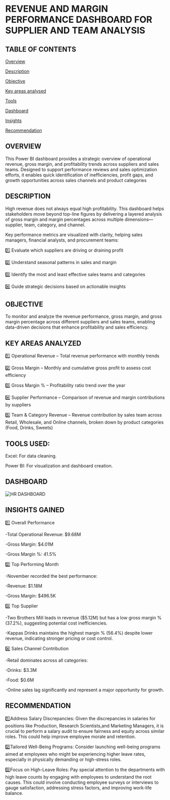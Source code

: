 # REVENUE AND MARGIN PERFORMANCE DASHBOARD FOR SUPPLIER AND TEAM ANALYSIS 

## TABLE OF CONTENTS 
 [Overview]()

 [Description]() 
 
 [Objective]() 
  
 [Key areas analysed]() 
 
 [Tools]()
 
 [Dashboard]()
 
 [Insights]() 
 
 [Recommendation]() 

## OVERVIEW 
This Power BI dashboard provides a strategic overview of operational revenue, gross margin, and profitability trends across suppliers and sales teams. Designed to support performance reviews and sales optimization efforts, it enables quick identification of inefficiencies, profit gaps, and growth opportunities across sales channels and product categories

## DESCRIPTION
High revenue does not always equal high profitability. This dashboard helps stakeholders move beyond top-line figures by delivering a layered analysis of gross margin and margin percentages across multiple dimensions—supplier, team, category, and channel.

Key performance metrics are visualized with clarity, helping sales managers, financial analysts, and procurement teams:

1️⃣ Evaluate which suppliers are driving or draining profit

2️⃣ Understand seasonal patterns in sales and margin

3️⃣ Identify the most and least effective sales teams and categories

4️⃣ Guide strategic decisions based on actionable insights

## OBJECTIVE 
To monitor and analyze the revenue performance, gross margin, and gross margin percentage across different suppliers and sales teams, enabling data-driven decisions that enhance profitability and sales efficiency.

## KEY AREAS ANALYZED
1️⃣ Operational Revenue – Total revenue performance with monthly trends

2️⃣ Gross Margin – Monthly and cumulative gross profit to assess cost efficiency

3️⃣ Gross Margin % – Profitability ratio trend over the year

4️⃣ Supplier Performance – Comparison of revenue and margin contributions by suppliers

5️⃣ Team & Category Revenue – Revenue contribution by sales team across Retail, Wholesale, and Online channels, broken down by product categories (Food, Drinks, Sweets)

## TOOLS USED:

Excel: For data cleaning.

Power BI: For visualization and dashboard creation.

## DASHBOARD 
![HR DASHBOARD](HR%20DASHBOARD.png)


## INSIGHTS GAINED
1️⃣ Overall Performance

-Total Operational Revenue: $9.68M

-Gross Margin: $4.01M

-Gross Margin %: 41.5%

2️⃣ Top Performing Month

-November recorded the best performance:

-Revenue: $1.18M

-Gross Margin: $496.5K

3️⃣ Top Supplier

-Two Brothers Mill leads in revenue ($5.12M) but has a low gross margin % (37.2%), suggesting potential cost inefficiencies.

-Kappas Drinks maintains the highest margin % (56.4%) despite lower revenue, indicating stronger pricing or cost control.


4️⃣ Sales Channel Contribution

-Retail dominates across all categories:

-Drinks: $3.3M

-Food: $0.6M

-Online sales lag significantly and represent a major opportunity for growth.

## RECOMMENDATION 
1️⃣Address Salary Discrepancies: Given the discrepancies in salaries for positions like Production, Research Scientists,and Marketing Managers, it is crucial to perform a salary audit to ensure fairness and equity across similar roles. This could help improve employee morale and retention.

2️⃣Tailored Well-Being Programs: Consider launching well-being programs aimed at employees who might be experiencing higher leave rates, especially in physically demanding or high-stress roles.

3️⃣Focus on High-Leave Roles: Pay special attention to the departments with high leave counts by engaging with employees to understand the root causes. This could involve conducting employee surveys or interviews to gauge satisfaction, addressing stress factors, and improving work-life balance.

